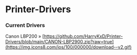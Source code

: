 # Printer-Drivers
### Current Drivers
Canon LBP200 » [https://github.com/HarryKxD/Printer-Drivers/blob/main/CANON-LBP2900.zip?raw=true](https://img.icons8.com/ios/100/000000/download--v2.gif)
